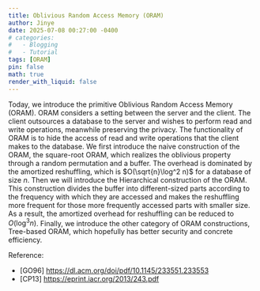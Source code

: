```yaml
---
title: Oblivious Random Access Memory (ORAM)
author: Jinye
date: 2025-07-08 00:27:00 -0400
# categories:
#   - Blogging
#   - Tutorial
tags: [ORAM]
pin: false
math: true
render_with_liquid: false
---
```


Today, we introduce the primitive Oblivious Random Access Memory (ORAM). ORAM considers a setting between the server and the client. The client outsources a database to the server and wishes to perform read and write operations, meanwhile preserving the privacy. The functionality of ORAM is to hide the access of read and write operations that the client makes to the database. We first introduce the naive construction of the ORAM, the square-root ORAM, which realizes the oblivious property through a random permutation and a buffer. The overhead is dominated by the amortized reshuffling, which is $O(\sqrt{n}\log^2 n)$ for a database of size $n$. Then we will introduce the Hierarchical construction of the ORAM. This construction divides the buffer into different-sized parts according to the frequency with which they are accessed and makes the reshuffling more frequent for those more frequently accessed parts with smaller size. As a result, the amortized overhead for reshuffling can be reduced to $O(\log^3 n)$. Finally, we introduce the other category of ORAM constructions, Tree-based ORAM, which hopefully has better security and concrete efficiency.



Reference: 

- [GO96] https://dl.acm.org/doi/pdf/10.1145/233551.233553
- [CP13] https://eprint.iacr.org/2013/243.pdf


